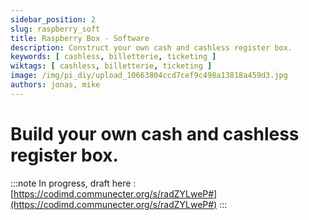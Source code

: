 ```yaml
---
sidebar_position: 2
slug: raspberry_soft
title: Raspberry Box - Software
description: Construct your own cash and cashless register box. 
keywords: [ cashless, billetterie, ticketing ]
wiktags: [ cashless, billetterie, ticketing ]
image: /img/pi_diy/upload_10663804ccd7cef9c498a13818a459d3.jpg
authors: jonas, mike
---
```


# Build your own cash and cashless register box. 

:::note
In progress, draft here : [https://codimd.communecter.org/s/radZYLweP#](https://codimd.communecter.org/s/radZYLweP#)
:::
